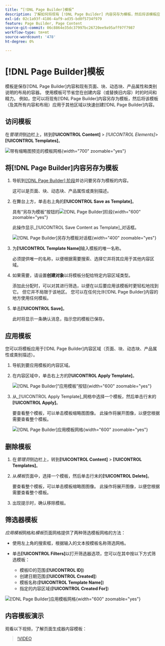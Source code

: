```yaml
---
title: “[!DNL Page Builder]模板”
description: 了解如何将现有 [!DNL Page Builder] 内容另存为模板，然后将该模板应用于其他区域。
exl-id: 02c1a93f-4186-4af9-ad35-bd0f5734f979
feature: Page Builder, Page Content
source-git-commit: 06c8864e35dc37997bc26720ee9a95aff97f7987
workflow-type: tm+mt
source-wordcount: '478'
ht-degree: 0%

---
```


# [!DNL Page Builder]模板

模板是保存[!DNL Page Builder]内容和现有页面、块、动态块、产品属性和类别说明的布局的容器。 使用模板可节省您在创建内容（或替换旧内容）时的时间和精力。 例如，您可以将现有[!DNL Page Builder]内容另存为模板，然后将该模板（及其所有内容和布局）应用于其他区域以快速创建[!DNL Page Builder]内容。

## 访问模板

在&#x200B;_管理员_&#x200B;侧边栏上，转到&#x200B;**[!UICONTROL Content]** > _[!UICONTROL Elements]_>**[!UICONTROL Templates]**。

![带有缩略图预览的模板网格](./assets/templates-list.png){width="700" zoomable="yes"}

## 将[!DNL Page Builder]内容另存为模板

1. 导航到[[!DNL Page Builder] 阶段](workspace.md#stage)并访问要另存为模板的内容。

   这可以是页面、块、动态块、产品属性或类别描述。

1. 在舞台上方，单击右上角的&#x200B;**[!UICONTROL Save as Template]**。

   具有“另存为模板”按钮的![[!DNL Page Builder]阶段](./assets/pb-templates-saveastemplate-button.png){width="600" zoomable="yes"}

   此操作显示&#x200B;_[!UICONTROL Save Content as Template]_对话框。

   ![[!DNL Page Builder]另存为模板对话框](./assets/pb-templates-save-dialog.png){width="400" zoomable="yes"}

1. 为&#x200B;**[!UICONTROL Template Name]**&#x200B;输入模板的唯一名称。

   必须提供唯一的名称，以便根据需要搜索、选择它并将其应用于其他内容区域。

1. 如果需要，请设置&#x200B;**创建对象**&#x200B;以将模板分配给特定内容区域类型。

   添加此分配时，可以对其进行筛选，以便在以后要应用该模板时更轻松地找到它。 但它并不局限于该地区。 您可以在任何允许[!DNL Page Builder]内容的地方使用任何模板。

1. 单击&#x200B;**[!UICONTROL Save]**。

   此时将显示一条确认消息，指示您的模板已保存。

## 应用模板

您可以将模板应用于[!DNL Page Builder]内容区域（页面、块、动态块、产品属性或类别描述）。

1. 导航到要应用模板的内容区域。

1. 在内容区域中，单击右上方的&#x200B;**[!UICONTROL Apply Template]**。

   ![[!DNL Page Builder]“应用模板”按钮](./assets/pb-templates-applytemplate-button.png){width="600" zoomable="yes"}

1. 从&#x200B;_[!UICONTROL Apply Template]_网格中选择一个模板，然后单击行末的&#x200B;**[!UICONTROL Apply]**。

   要查看整个模板，可以单击模板缩略图图像。 此操作将展开图像，以便您根据需要查看整个模板。

   ![[!DNL Page Builder]应用模板网格](./assets/pb-templates-apply-slideout-nofilters.png){width="600" zoomable="yes"}

## 删除模板

1. 在&#x200B;_管理员_&#x200B;侧边栏上，转到&#x200B;**[!UICONTROL Content]** > **[!UICONTROL Templates]**。

1. 从&#x200B;_模板_&#x200B;页面中，选择一个模板，然后单击行末的&#x200B;**[!UICONTROL Delete]**。

   要查看整个模板，可以单击模板缩略图图像。 此操作将展开图像，以便您根据需要查看整个模板。

1. 出现提示时，确认移除模板。

## 筛选器模板

_应用模板_&#x200B;网格和&#x200B;_模板_&#x200B;页面网格提供了两种筛选模板网格的方法：

- 使用左上角的搜索框，根据输入的文本按模板名称筛选网格。

- 单击&#x200B;**[!UICONTROL Filters]**&#x200B;以打开筛选器选项，您可以在其中按以下方式筛选模板：

   - 模板ID的范围(**[!UICONTROL ID]**)
   - 创建日期范围(**[!UICONTROL Created]**)
   - 模板名称(**[!UICONTROL Template Name]**)
   - 指定的内容区域(**[!UICONTROL Created For]**)

![[!DNL Page Builder]应用模板网格](./assets/pb-templates-apply-slideout-withfilters.png){width="600" zoomable="yes"}

## 内容模板演示

观看以下视频，了解页面生成器内容模板：

>[!VIDEO](https://video.tv.adobe.com/v/343787?quality=12)
